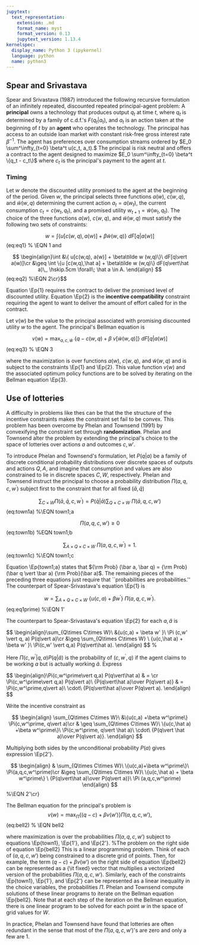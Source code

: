 ```yaml
---
jupytext:
  text_representation:
    extension: .md
    format_name: myst
    format_version: 0.13
    jupytext_version: 1.13.4
kernelspec:
  display_name: Python 3 (ipykernel)
  language: python
  name: python3
---
```



## Spear and Srivastava

Spear and Srivastava (1987) introduced the following
recursive formulation of an infinitely repeated, discounted  repeated
principal-agent problem:  A **principal** owns a technology
that produces output $q_t$ at time $t$, where $q_t$ is determined
by a family of c.d.f.'s  $F(q_t\vert a_t)$, and $a_t$ is an
action taken at the beginning of $t$ by an **agent** who
operates the technology.  The principal has access to an outside
loan market with constant risk-free gross interest rate $\beta^{-1}$.
The agent has preferences over consumption streams ordered by
$E_0 \sum^\infty_{t=0} \beta^t u(c_t, a_t).$
The principal is risk neutral and offers a contract to
the agent designed to maximize
$E_0 \sum^\infty_{t=0} \beta^t \{q_t - c_t\}$
where $c_t$ is the principal's payment to the agent at $t$.


### Timing
Let $w$ denote the discounted utility promised to the agent
at the beginning of the period.  Given $w$, the principal
selects three functions $a(w)$, $c(w,q)$, and $\tilde w(w,q)$
determining the current action $a_t=a(w_t)$,
the current consumption $c_t=c(w_t, q_t)$, and a promised
utility $w_{t+1} = \tilde w (w_t, q_t)$.
The choice of the three functions $a(w)$, $c(w,q)$, and $\tilde w (w,q)$
must satisfy the following two sets of constraints:

$$
w = \int \{ u[c(w,q), a(w)] + \beta \tilde w(w,q)\}\ dF[q\vert a(w)]
$$ (eq:eq1}
% \EQN 1 
and

$$
\begin{align}\int &\{ u[c(w,q), a(w)] + \beta\tilde w (w,q)\}\
dF[q\vert a(w)]\cr
&\geq \int \{u [c(w,q),\hat a] + \beta\tilde w
(w,q)\} dF(q\vert\hat a)\,, \hskip.5cm \forall\; \hat a \in A.
\end{align}
$$ (eq:eq2)
%\EQN 2\cr}$$

Equation \Ep{1} requires the contract to deliver the promised
level of discounted utility. Equation \Ep{2} is the **incentive
compatibility** constraint requiring the agent to want to
deliver the amount of effort called for in the
contract. 

Let $v(w)$ be the value to the principal associated with promising discounted utility $w$ to the agent.  The principal's Bellman equation is

$$ 
v(w) =\max_{a,c,\tilde w}\ \{q-c(w,q)+\beta \ v[\tilde w(w,q)]\}\
dF[q\vert a(w)]
$$ (eq:eq3}
% \EQN 3

where the maximization is over functions $a(w)$, $c(w,q)$, and $\tilde w(w,q)$
and is subject to the constraints \Ep{1} and \Ep{2}.
This value function $v(w)$ and the associated optimum policy functions
are to be solved by iterating on the Bellman equation \Ep{3}.

## Use of lotteries

A difficulty in problems like thes can be that the the structure of the incentive
constraints makes the constraint set fail to
be convex.  This problem has been overcome by Phelan and
Townsend (1991) by convexifying the constraint set through **randomization**.
Phelan and Townsend alter the problem by extending the
principal's choice to the space of lotteries
over actions $a$ and outcomes $c,w'$.

To introduce Phelan and Townsend's formulation, let $P(q\vert a)$ be
a family of discrete conditional probability distributions
over discrete spaces of outputs and actions $Q,A$, and
imagine that consumption and values are also constrained to
lie in discrete spaces $C,W$, respectively.
Phelan and Townsend instruct  the principal to
choose a probability distribution
 $\Pi(a,q,c,w^\prime)$ subject first to the constraint
 that for all fixed $(\bar a, \bar q)$

$$
\sum_{C\times W} \Pi (\bar a, \bar q, c, w^\prime) = P (\bar q\vert \bar a)
\sum_{Q\times C\times W}\ \Pi(\bar a, q,c,w')
$$ (eq:town1a)
%\EQN town1;a

$$
\Pi(a,q,c,w')\geq 0 
$$(eq:town1b)
%EQN town1;b

$$
\sum_{A\times Q\times C\times W}\ \Pi(a,q,c,w^\prime)=1 .
$$ (eq:town1c)
%\EQN town1;c

Equation \Ep{town1;a}  states that
${\rm Prob} (\bar a, \bar q) = {\rm Prob}(\bar q \vert \bar a)
{\rm Prob}(\bar a)$.
The remaining pieces of the preceding three equations  just
require that ``probabilities are probabilities.''
The counterpart of Spear-Srivastava's equation \Ep{1} is

$$
w=\sum_{A\times Q\times C\times W}\ \{u(c,a) +\beta w^\prime\}\
\Pi(a,q,c,w^\prime) . 
$$ (eq:eq1prime)
%\EQN 1'

The counterpart to Spear-Srivastava's equation \Ep{2}  for each
$a,\hat a$ is

$$
\begin{align}\sum_{Q\times C\times W}\ &\{u(c,a) + \beta w' \}\ \Pi (c,w' \vert q, a) P(q\vert a)\cr
  &\geq \sum_{Q\times C\times W}
\ \{u(c,\hat a) + \beta w' \}\ \Pi(c,w' \vert q,a) P(q\vert\hat a).
\end{align)
$$
%

Here $\Pi(c,w^\prime\vert q,a) P(q\vert \hat a)$ is the probability of $(c,w^\prime, q)$ 
if the agent claims to be working $a$ but is actually working $\hat a$.  Express

$$
\begin{align}\Pi(c,w^\prime\vert q,a) P(q\vert\hat a) & = \cr
\Pi(c,w^\prime\vert q,a) P(q\vert a)\ {P(q\vert\hat a)\over P(q\vert a)} & =
\Pi(c,w^\prime,q\vert a)\ \cdot\ {P(q\vert\hat a)\over P(q\vert a).
\end{align)
$$

Write the incentive constraint as

$$
\begin{align} \sum_{Q\times C\times W}\ &\{u(c,a)
 +\beta w^\prime\} \Pi(c,w^\prime, q\vert a)\cr & \geq
\sum_{Q\times C\times W}\ \{u(c,\hat a) +\beta w^\prime\}\
\Pi(c,w^\prime, q\vert \hat a)\     \cdot\ {P(q\vert \hat a)\over P(q\vert a)}.
\end{align}
$$

Multiplying both sides by the unconditional probability $P(a)$ gives expression \Ep{2'}.

$$
\begin{align} & \sum_{Q\times C\times W}\ \{u(c,a)+\beta w^\prime\}\
\Pi(a,q,c,w^\prime)\cr 
&\geq \sum_{Q\times C\times W}\ \{u(c,\hat a) + \beta w^\prime\} \
{P(q\vert\hat a)\over P(q\vert a)}\ \Pi (a,q,c,w^\prime)
\end{align}
$$
%\EQN 2'\cr}

The Bellman equation for the principal's problem is
$$
v(w) =\max_{\Pi} \{(q -c) +
     \beta v(w')\} \Pi(a,q,c,w') , 
$$ (eq:bell2)
% \EQN  bell2

where  maximization is over the probabilities $\Pi(a,q,c,w')$
subject to equations \Ep{town1}, \Ep{1'}, and \Ep{2'}.
%The problem on the right side of equation \Ep{bell2} 
This is a linear
programming problem.  Think of each of $(a,q,c,w')$
being constrained to a discrete grid of points.  Then, for example,
the term $(q-c)+\beta v(w')$ on the right side of equation \Ep{bell2}
can be represented as a {\it fixed} vector that multiplies a vectorized
version of  the
probabilities $\Pi(a,q,c,w')$.  Similarly, each of the
constraints \Ep{town1}, \Ep{1'}, and \Ep{2'} can be represented
as a linear inequality in the choice variables, the
probabilities $\Pi$.   Phelan and Townsend compute solutions
of these linear programs to
iterate on the Bellman equation \Ep{bell2}.   Note that
at each step of the iteration on the  Bellman equation,
there is  one linear program to be solved for each point
$w$ in the space of grid values for $W$.

   In practice, Phelan and Townsend have found that
lotteries are often redundant in the sense that most of the
$\Pi(a,q,c,w')$'s  are  zero and only a   few are $1$.




```{code-cell} ipython3

```
